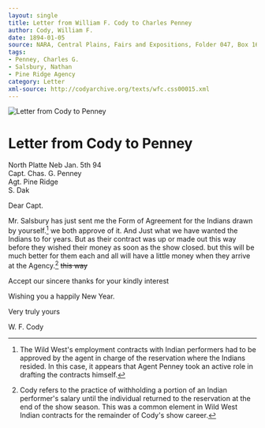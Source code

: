 ```yaml
---
layout: single
title: Letter from William F. Cody to Charles Penney
author: Cody, William F.
date: 1894-01-05
source: NARA, Central Plains, Fairs and Expositions, Folder 047, Box 162
tags:
- Penney, Charles G.
- Salsbury, Nathan
- Pine Ridge Agency
category: Letter
xml-source: http://codyarchive.org/texts/wfc.css00015.xml
---
```


![Letter from Cody to Penney](http://codyarchive.org/figures/250/wfc.css00015_img_0.jpg "Letter from Cody to Penney")

# Letter from Cody to Penney

North Platte Neb Jan. 5th 94  
Capt. Chas. G. Penney  
Agt. Pine Ridge  
S. Dak

Dear Capt.

Mr. Salsbury has just sent me the Form of Agreement for the Indians drawn by yourself.[^1] we both approve of it. And Just what we have wanted the Indians to for years. But as their contract was up or made out this way before they wished their money as soon as the show closed. but this will be much better for them each and all will have a little money when they arrive at the Agency.[^2] <del>this way</del>

Accept our sincere thanks for your kindly interest

Wishing you a happily New Year.

Very truly yours

W. F. Cody

[^1]: The Wild West's employment contracts with Indian performers had to be approved by the agent in charge of the reservation where the Indians resided. In this case, it appears that Agent Penney took an active role in drafting the contracts himself.

[^2]: Cody refers to the practice of withholding a portion of an Indian performer's salary until the individual returned to the reservation at the end of the show season. This was a common element in Wild West Indian contracts for the remainder of Cody's show career.